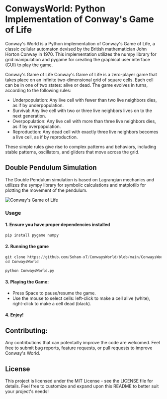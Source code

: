 # ConwaysWorld: Python Implementation of Conway's Game of Life
Conway's World is a Python implementation of Conway's Game of Life, a classic cellular automaton devised by the British mathematician John Horton Conway in 1970. This implementation utilizes the numpy library for grid manipulation and pygame for creating the graphical user interface (GUI) to play the game.

Conway's Game of Life
Conway's Game of Life is a zero-player game that takes place on an infinite two-dimensional grid of square cells. Each cell can be in one of two states: alive or dead. The game evolves in turns, according to the following rules:

- Underpopulation: Any live cell with fewer than two live neighbors dies, as if by underpopulation.
- Survival: Any live cell with two or three live neighbors lives on to the next generation.
- Overpopulation: Any live cell with more than three live neighbors dies, as if by overpopulation.
- Reproduction: Any dead cell with exactly three live neighbors becomes a live cell, as if by reproduction.

These simple rules give rise to complex patterns and behaviors, including stable patterns, oscillators, and gliders that move across the grid.
## Double Pendulum Simulation
The Double Pendulum simulation is based on Lagrangian mechanics and utilizes the sympy library for symbolic calculations and matplotlib for plotting the movement of the pendulum.

![Conway's Game of Life](https://upload.wikimedia.org/wikipedia/commons/8/85/Galaxy%28Conway%27s_Game_of_Life%29.gif?20131230023026)

### Usage
#### 1. Ensure you have proper dependencies installed 
```python
pip install pygame numpy
```
#### 2. Running the game
```python
git clone https://github.com/Soham-xT/ConwaysWorld/blob/main/ConwaysWorld.py
cd ConwaysWorld
```
```python
python ConwaysWorld.py
```
#### 3. Playing the Game:
- Press Space to pause/resume the game.
- Use the mouse to select cells: left-click to make a cell alive (white), right-click to make a cell dead (black).
#### 4. Enjoy!

## Contributing: 
Any contributions that can potentailly improve the code are welcomed. Feel free to submit bug reports, feature requests, or pull requests to improve Conway's World.

## License
This project is licensed under the MIT License - see the LICENSE file for details.
Feel free to customize and expand upon this README to better suit your project's needs!

